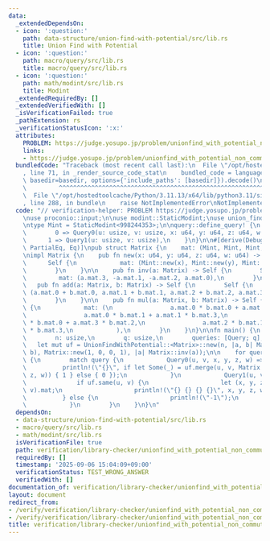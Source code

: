 ```yaml
---
data:
  _extendedDependsOn:
  - icon: ':question:'
    path: data-structure/union-find-with-potential/src/lib.rs
    title: Union Find with Potential
  - icon: ':question:'
    path: macro/query/src/lib.rs
    title: macro/query/src/lib.rs
  - icon: ':question:'
    path: math/modint/src/lib.rs
    title: Modint
  _extendedRequiredBy: []
  _extendedVerifiedWith: []
  _isVerificationFailed: true
  _pathExtension: rs
  _verificationStatusIcon: ':x:'
  attributes:
    PROBLEM: https://judge.yosupo.jp/problem/unionfind_with_potential_non_commutative_group
    links:
    - https://judge.yosupo.jp/problem/unionfind_with_potential_non_commutative_group
  bundledCode: "Traceback (most recent call last):\n  File \"/opt/hostedtoolcache/Python/3.11.13/x64/lib/python3.11/site-packages/onlinejudge_verify/documentation/build.py\"\
    , line 71, in _render_source_code_stat\n    bundled_code = language.bundle(stat.path,\
    \ basedir=basedir, options={'include_paths': [basedir]}).decode()\n          \
    \         ^^^^^^^^^^^^^^^^^^^^^^^^^^^^^^^^^^^^^^^^^^^^^^^^^^^^^^^^^^^^^^^^^^^^^^^^^^^^^^^^^\n\
    \  File \"/opt/hostedtoolcache/Python/3.11.13/x64/lib/python3.11/site-packages/onlinejudge_verify/languages/rust.py\"\
    , line 288, in bundle\n    raise NotImplementedError\nNotImplementedError\n"
  code: "// verification-helper: PROBLEM https://judge.yosupo.jp/problem/unionfind_with_potential_non_commutative_group\n\
    \nuse proconio::input;\n\nuse modint::StaticModint;\nuse union_find_with_potential::UnionFindWithPotential;\n\
    \ntype Mint = StaticModint<998244353>;\n\nquery::define_query! {\n    Query {\n\
    \        0 => Query0(u: usize, v: usize, x: u64, y: u64, z: u64, w: u64),\n  \
    \      1 => Query1(u: usize, v: usize),\n    }\n}\n\n#[derive(Debug, Clone, Copy,\
    \ PartialEq, Eq)]\npub struct Matrix {\n    mat: (Mint, Mint, Mint, Mint),\n}\n\
    \nimpl Matrix {\n    pub fn new(x: u64, y: u64, z: u64, w: u64) -> Self {\n  \
    \      Self {\n            mat: (Mint::new(x), Mint::new(y), Mint::new(z), Mint::new(w)),\n\
    \        }\n    }\n\n    pub fn inv(a: Matrix) -> Self {\n        Self {\n   \
    \         mat: (a.mat.3, -a.mat.1, -a.mat.2, a.mat.0),\n        }\n    }\n\n \
    \   pub fn add(a: Matrix, b: Matrix) -> Self {\n        Self {\n            mat:\
    \ (a.mat.0 + b.mat.0, a.mat.1 + b.mat.1, a.mat.2 + b.mat.2, a.mat.3 + b.mat.3),\n\
    \        }\n    }\n\n    pub fn mul(a: Matrix, b: Matrix) -> Self {\n        Self\
    \ {\n            mat: (\n                a.mat.0 * b.mat.0 + a.mat.1 * b.mat.2,\n\
    \                a.mat.0 * b.mat.1 + a.mat.1 * b.mat.3,\n                a.mat.2\
    \ * b.mat.0 + a.mat.3 * b.mat.2,\n                a.mat.2 * b.mat.1 + a.mat.3\
    \ * b.mat.3,\n            ),\n        }\n    }\n}\n\nfn main() {\n    input! {\n\
    \        n: usize,\n        q: usize,\n        queries: [Query; q],\n    }\n \
    \   let mut uf = UnionFindWithPotential::<Matrix>::new(n, |a, b| Matrix::mul(a,\
    \ b), Matrix::new(1, 0, 0, 1), |a| Matrix::inv(a));\n\n    for query in queries\
    \ {\n        match query {\n            Query0(u, v, x, y, z, w) => {\n      \
    \          println!(\"{}\", if let Some(_) = uf.merge(u, v, Matrix::new(x, y,\
    \ z, w)) { 1 } else { 0 });\n            }\n            Query1(u, v) => {\n  \
    \              if uf.same(u, v) {\n                    let (x, y, z, w) = uf.diff(u,\
    \ v).mat;\n                    println!(\"{} {} {} {}\", x, y, z, w);\n      \
    \          } else {\n                    println!(\"-1\");\n                }\n\
    \            }\n        }\n    }\n}\n"
  dependsOn:
  - data-structure/union-find-with-potential/src/lib.rs
  - macro/query/src/lib.rs
  - math/modint/src/lib.rs
  isVerificationFile: true
  path: verification/library-checker/unionfind_with_potential_non_commutative_group/src/main.rs
  requiredBy: []
  timestamp: '2025-09-06 15:04:09+09:00'
  verificationStatus: TEST_WRONG_ANSWER
  verifiedWith: []
documentation_of: verification/library-checker/unionfind_with_potential_non_commutative_group/src/main.rs
layout: document
redirect_from:
- /verify/verification/library-checker/unionfind_with_potential_non_commutative_group/src/main.rs
- /verify/verification/library-checker/unionfind_with_potential_non_commutative_group/src/main.rs.html
title: verification/library-checker/unionfind_with_potential_non_commutative_group/src/main.rs
---
```

